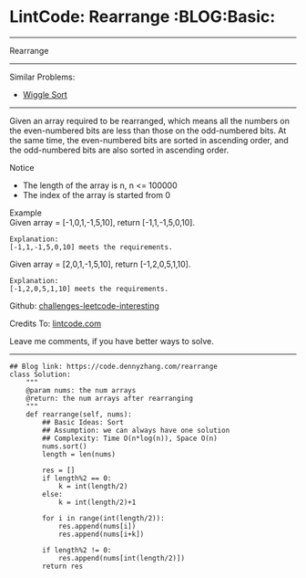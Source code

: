 # LintCode: Rearrange     :BLOG:Basic:


---

Rearrange  

---

Similar Problems:  
-   [Wiggle Sort](https://code.dennyzhang.com/wiggle-sort)

---

Given an array required to be rearranged, which means all the numbers on the even-numbered bits are less than those on the odd-numbered bits. At the same time, the even-numbered bits are sorted in ascending order, and the odd-numbered bits are also sorted in ascending order.  

Notice  
-   The length of the array is n, n <= 100000
-   The index of the array is started from 0

Example  
Given array = [-1,0,1,-1,5,10], return [-1,1,-1,5,0,10].  

    Explanation:
    [-1,1,-1,5,0,10] meets the requirements.

Given array = [2,0,1,-1,5,10], return [-1,2,0,5,1,10].  

    Explanation:
    [-1,2,0,5,1,10] meets the requirements.

Github: [challenges-leetcode-interesting](https://github.com/DennyZhang/challenges-leetcode-interesting/tree/master/rearrange)  

Credits To: [lintcode.com](http://www.lintcode.com/en/problem/rearrange/)  

Leave me comments, if you have better ways to solve.  

---

    ## Blog link: https://code.dennyzhang.com/rearrange
    class Solution:
        """
        @param nums: the num arrays 
        @return: the num arrays after rearranging
        """
        def rearrange(self, nums):
            ## Basic Ideas: Sort
            ## Assumption: we can always have one solution
            ## Complexity: Time O(n*log(n)), Space O(n)
            nums.sort()
            length = len(nums)
    
            res = []
            if length%2 == 0:
                k = int(length/2)
            else:
                k = int(length/2)+1
    
            for i in range(int(length/2)):
                res.append(nums[i])
                res.append(nums[i+k])
    
            if length%2 != 0:
                res.append(nums[int(length/2)])
            return res